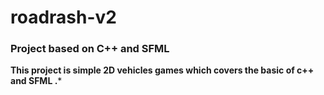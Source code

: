 # roadrash-v2
### Project based on C++ and SFML 

**This project is simple 2D vehicles games which covers the basic of c++ and SFML .***
